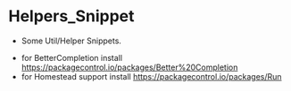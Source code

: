 Helpers_Snippet
===============

- Some Util/Helper Snippets.

* for BetterCompletion install https://packagecontrol.io/packages/Better%20Completion
* for Homestead support install https://packagecontrol.io/packages/Run
